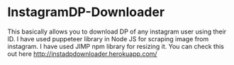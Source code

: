 # InstagramDP-Downloader
This basically allows you to download DP of any instagram user using their ID. I have used puppeteer library in Node JS for scraping image from instagram.
I have used JIMP npm library for resizing it. You can check this out here http://instadpdownloader.herokuapp.com/
